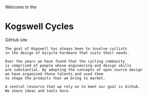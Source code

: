 Welcome to the
# Kogswell Cycles #
GitHub site

    The goal of Kogswell has always been to involve cyclists
    in the design of bicycle hardware that suits their needs.

    Over the years we have found that the cycling community 
    is comprised of people whose engineering and design skills
    are substantial. By adopting the concepts of open source design
    we have organized those talents and used them 
    to shape the products that we bring to market.
    
    A central resource that we rely on to meet our goal is Github.
    We share ideas and tools here. 

